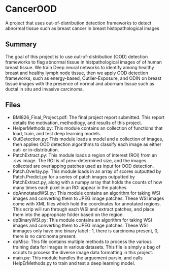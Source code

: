 # CancerOOD
A project that uses out-of-distribution detection frameworks to detect abnormal tissue such as breast cancer in breast histopathological images

## Summary
The goal of this project is to use out-of-distribution (OOD) detection frameworks to flag abnormal tissue in histpathological images of of human breast tissue. We train Deep neural networks to identify among healthy breast and healthy lymph node tissue, then we apply OOD detection frameworks, such as energy-based, Outlier-Exposure, and ODIN on breast tissue images with the presence of normal and abornam tissue such as ductal in situ and invasive carcinoma.

## Files
- BMI826_Final_Project.pdf: The final project report submitted. This report details the motivation, methodlogy, and results of this project.
- HelperMethods.py: This module contains an collection of functions that load, train, and test deep learning models.
- OutDetection.py: This module loads a model and a collection of images, then applies OOD detection algorithms to classify each image as either out- or in-distribution.
- PatchExtract.py: This module loads a region of interest (ROI) from an .svs image. The ROI is of pre=-determined size, and the images collected are overlapping patches used as input for OOD detection.
- Patch.Overlay.py: This module loads in an array of scores outputted by Patch.Predict.py for a series of patch images outputted by PatchExtract.py, along with a numpy array that holds the counts of how many times each pixel in an ROI appear in the patches.
-  dpAnnotatedWSI.py: This module contains an algorithm for taking WSI images and converting them to JPEG image patches. These WSI images come with XML files which hold the coordinates for annotated regions. This scrip will run through each WSI and extract patches, and place them into the appropriate folder based on the region.
-  dpBinaryWSI.py: This module contains an algorithm for taking WSI images and converting them to JPEG image patches. These WSI immages only have one binary label : 1, there is carcinoma present, 0, there is no carcinoma present.
- dpMisc: This file contains multiple methods to process the various training data for images in various datasets. This file is simply a bag of scripts to process
the diverse image data formatting in this project.  
- main.py: This module handles the arguement parsin, and calls HelpErMethods.py to train and test a deep learning model. 
